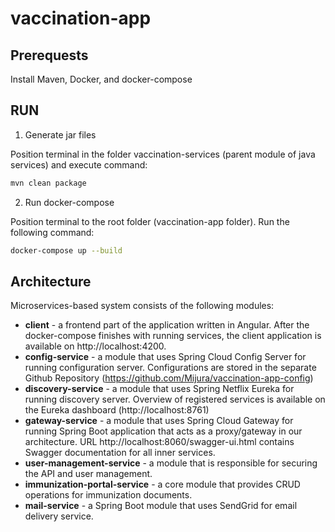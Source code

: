 # vaccination-app


## Prerequests

Install Maven, Docker, and docker-compose

## RUN
1. Generate jar files 

Position terminal in the folder vaccination-services (parent module of java services) and execute command:

```bash
mvn clean package
```

2. Run docker-compose

Position terminal to the root folder (vaccination-app folder). Run the following command: 

```bash
docker-compose up --build
```

## Architecture

Microservices-based system consists of the following modules:

- **client** - a frontend part of the application written in Angular. After the docker-compose finishes with running services, the client application is available on http://localhost:4200. 
- **config-service** - a module that uses Spring Cloud Config Server for running configuration server. Configurations are stored in the separate Github Repository (https://github.com/Mijura/vaccination-app-config)
- **discovery-service** - a module that uses Spring Netflix Eureka for running discovery server. Overview of registered services is available on the Eureka dashboard (http://localhost:8761) 
- **gateway-service** -  a module that uses Spring Cloud Gateway for running Spring Boot application that acts as a proxy/gateway in our architecture. URL http://localhost:8060/swagger-ui.html contains Swagger documentation for all inner services. 
- **user-management-service** - a module that is responsible for securing the API and user management.
- **immunization-portal-service** - a core module that provides CRUD operations for immunization documents. 
- **mail-service** - a Spring Boot module that uses SendGrid for email delivery service. 
